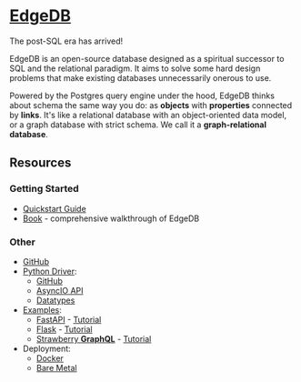 # [EdgeDB](https://www.edgedb.com/)
The post-SQL era has arrived!

EdgeDB is an open-source database designed as a spiritual successor to SQL and the relational paradigm. It aims to solve some hard design problems that make existing databases unnecessarily onerous to use.

Powered by the Postgres query engine under the hood, EdgeDB thinks about schema the same way you do: as **objects** with **properties** connected by **links**. It's like a relational database with an object-oriented data model, or a graph database with strict schema. We call it a **graph-relational database**.

## Resources

### Getting Started
* [Quickstart Guide](https://www.edgedb.com/docs/guides/quickstart)
* [Book](https://www.edgedb.com/easy-edgedb) - comprehensive walkthrough of EdgeDB

### Other
* [GitHub](https://github.com/edgedb/edgedb)
* [Python Driver](https://www.edgedb.com/docs/clients/00_python/index):
  * [GitHub](https://github.com/edgedb/edgedb-python)
  * [AsyncIO API](https://www.edgedb.com/docs/clients/00_python/api/asyncio_client#edgedb-python-asyncio-api-reference)
  * [Datatypes](https://www.edgedb.com/docs/clients/00_python/api/types#edgedb-python-datatypes)
* [Examples](https://github.com/edgedb/edgedb-examples):
  * [FastAPI](https://github.com/edgedb/edgedb-examples/tree/main/fastapi-crud) - [Tutorial](https://www.edgedb.com/docs/guides/tutorials/rest_apis_with_fastapi)
  * [Flask](https://github.com/edgedb/edgedb-examples/tree/main/flask-crud) - [Tutorial](https://www.edgedb.com/docs/guides/tutorials/rest_apis_with_flask)
  * [Strawberry **GraphQL**](https://github.com/edgedb/edgedb-examples/tree/main/strawberry-gql) - [Tutorial](https://www.edgedb.com/docs/guides/tutorials/graphql_apis_with_strawberry)
* Deployment:
  * [Docker](https://www.edgedb.com/docs/guides/deployment/docker)
  * [Bare Metal](https://www.edgedb.com/docs/guides/deployment/bare_metal)